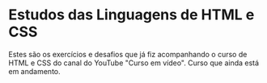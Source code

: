 # Estudos das Linguagens de HTML e CSS
 Estes são os exercícios e desafios que já fiz acompanhando o curso de HTML e CSS do canal do YouTube "Curso em vídeo". Curso que ainda está em andamento.
